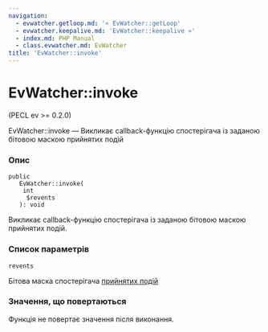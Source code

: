 ```yaml
---
navigation:
  - evwatcher.getloop.md: '« EvWatcher::getLoop'
  - evwatcher.keepalive.md: 'EvWatcher::keepalive »'
  - index.md: PHP Manual
  - class.evwatcher.md: EvWatcher
title: 'EvWatcher::invoke'
---
```

# EvWatcher::invoke

(PECL ev >= 0.2.0)

EvWatcher::invoke — Викликає callback-функцію спостерігача із заданою бітовою маскою прийнятих подій

### Опис

```methodsynopsis
public
   EvWatcher::invoke(
    int
     $revents
   ): void
```

Викликає callback-функцію спостерігача із заданою бітовою маскою прийнятих подій.

### Список параметрів

`revents`

Бітова маска спостерігача [прийнятих подій](class.ev.md#ev.constants.watcher-revents)

### Значення, що повертаються

Функція не повертає значення після виконання.
